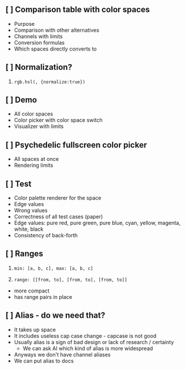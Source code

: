 ## [ ] Comparison table with color spaces

  * Purpose
  * Comparison with other alternatives
  * Channels with limits
  * Conversion formulas
  * Which spaces directly converts to

## [ ] Normalization?

  1. `rgb.hsl(, {normalize:true})`

## [ ] Demo

  * All color spaces
  * Color picker with color space switch
  * Visualizer with limits

## [ ] Psychedelic fullscreen color picker
  * All spaces at once
  * Rendering limits

## [ ] Test

  * Color palette renderer for the space
  * Edge values
  * Wrong values
  * Correctness of all test cases (paper)
  * Edge values: pure red, pure green, pure blue, cyan, yellow, magenta, white, black
  * Consistency of back-forth

## [ ] Ranges

1. `min: [a, b, c], max: [a, b, c]`

2. `range: [[from, to], [from, to], [from, to]]`
+ more compact
+ has range pairs in place

## [ ] Alias - do we need that?

- It takes up space
- It includes useless cap case change - capcase is not good
- Usually alias is a sign of bad design or lack of research / certainty
  - We can ask AI which kind of alias is more widespread
- Anyways we don't have channel aliases
- We can put alias to docs
